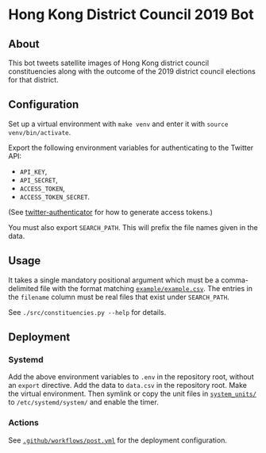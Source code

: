 # Hong Kong District Council 2019 Bot

## About

This bot tweets satellite images of Hong Kong district council constituencies along with the outcome of the 2019 district council elections for that district.

## Configuration

Set up a virtual environment with `make venv` and enter it with `source venv/bin/activate`.

Export the following environment variables for authenticating to the Twitter API:
* `API_KEY`,
* `API_SECRET`,
* `ACCESS_TOKEN`,
* `ACCESS_TOKEN_SECRET`.

(See [twitter-authenticator](https://github.com/fionn/twitter-authenticator) for how to generate access tokens.)

You must also export `SEARCH_PATH`. This will prefix the file names given in the data.

## Usage

It takes a single mandatory positional argument which must be a comma-delimited file with the format matching [`example/example.csv`](example/example.csv).
The entries in the `filename` column must be real files that exist under `SEARCH_PATH`.

See `./src/constituencies.py --help` for details.

## Deployment

### Systemd

Add the above environment variables to `.env` in the repository root, without an `export` directive.
Add the data to `data.csv` in the repository root.
Make the virtual environment.
Then symlink or copy the unit files in [`system_units/`](system_units/) to `/etc/systemd/system/` and enable the timer.

### Actions

See [`.github/workflows/post.yml`](.github/workflows/post.yml) for the deployment configuration.
